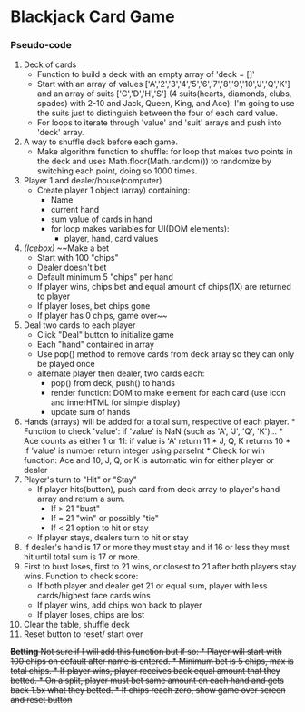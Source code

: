 # Blackjack Card Game
### Pseudo-code
1. Deck of cards
    * Function to build a deck with an empty array of 'deck = []'
    * Start with an array of values ['A','2','3','4','5','6','7','8','9','10','J','Q','K'] and an array of suits ['C','D','H','S'] (4 suits(hearts, diamonds, clubs, spades) with 2-10 and Jack, Queen, King, and Ace). I'm going to use the suits just to distinguish between the four of each card value.
    * For loops to iterate through 'value' and 'suit' arrays and push into 'deck' array.
2. A way to shuffle deck before each game.
    * Make algorithm function to shuffle: for loop that makes two points in the deck and uses Math.floor(Math.random()) to randomize by switching each point, doing so 1000 times. 
3. Player 1 and dealer/house(computer)
    * Create player 1 object (array) containing:
        * Name
        * current hand
        * sum value of cards in hand
        * for loop makes variables for UI(DOM elements):
            * player, hand, card values
4. _(Icebox)_ ~~Make a bet
    * Start with 100 "chips"
    * Dealer doesn't bet
    * Default minimum 5 "chips" per hand
    * If player wins, chips bet and equal amount of chips(1X) are returned to player
    * If player loses, bet chips gone
    * If player has 0 chips, game over~~
5. Deal two cards to each player
    * Click "Deal" button to initialize game
    * Each "hand" contained in array
    * Use pop() method to remove cards from deck array so they can only be played once
    * alternate player then dealer, two cards each: 
        * pop() from deck, push() to hands
        * render function: DOM to make element for each card (use icon and innerHTML for simple display)
        * update sum of hands
6. Hands (arrays) will be added for a total sum, respective of each player.
        * Function to check 'value': if 'value' is NaN (such as 'A', 'J', 'Q', 'K')...
            * Ace counts as either 1 or 11: if value is 'A' return 11
            * J, Q, K returns 10
        * If 'value' is number return integer using parseInt
        * Check for win function: Ace and 10, J, Q, or K is automatic win for either player or dealer
7. Player's turn to "Hit" or "Stay"
    * If player hits(button), push card from deck array to player's hand array and return a sum.
        * If > 21 "bust"
        * If = 21 "win" or possibly "tie"
        * If < 21 option to hit or stay
    * If player stays, dealers turn to hit or stay
8. If dealer's hand is 17 or more they must stay and if 16 or less they must hit until total sum is 17 or more.
9. First to bust loses, first to 21 wins, or closest to 21 after both players stay wins. Function to check score:
    * If both player and dealer get 21 or equal sum, player with less cards/highest face cards wins
    * If player wins, add chips won back to player
    * If player loses, chips are lost
10. Clear the table, shuffle deck
11. Reset button to reset/ start over

~~**Betting**
Not sure if I will add this function but if so:
    * Player will start with 100 chips on default after name is entered.
    * Minimum bet is 5 chips, max is total chips.
    * If player wins, player receives back equal amount that they betted.
    * On a split, player must bet same amount on each hand and gets back 1.5x what they betted.
    * If chips reach zero, show game over screen and reset button~~